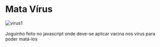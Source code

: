 # Mata Vírus<br />
![virus1](https://user-images.githubusercontent.com/99083242/173399915-5e7a64b4-c592-4db6-8cd4-9f2404efbfbb.png)
<br /><br />
 Joguinho feito no javascript onde deve-se aplicar vacina nos vírus para poder matá-los
